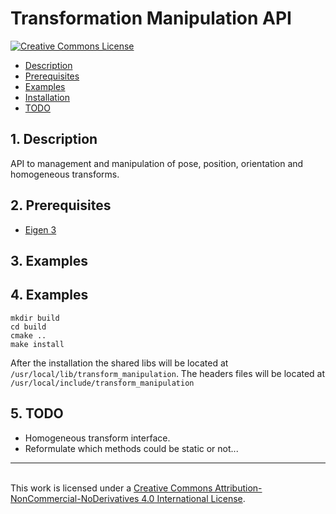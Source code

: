 # Transformation Manipulation API

<a rel="license" href="http://creativecommons.org/licenses/by-nc-nd/4.0/"><img alt="Creative Commons License" style="border-width:0" src="https://i.creativecommons.org/l/by-nc-nd/4.0/88x31.png" />

* [Description](#Description)
* [Prerequisites](#Prerequisites)
* [Examples](#Example)
* [Installation](#Installation)
* [TODO](#Todo)

## <a name="Description"></a>1. Description

API to management and manipulation of pose, position, orientation and homogeneous transforms.

## <a name="Prerequisites"></a>2. Prerequisites

* [Eigen 3](https://eigen.tuxfamily.org/dox/)

## <a name="Example"></a>3. Examples


## <a name="Installation"></a>4. Examples
```
mkdir build
cd build
cmake ..
make install
```

After the installation the shared libs will be located at ```/usr/local/lib/transform_manipulation```. The headers files will be located at ```/usr/local/include/transform_manipulation```

## <a name="TODO"></a>5. TODO
- Homogeneous transform interface.
- Reformulate which methods could be static or not...
-----------------------------------------------------------------------------------------------------------------------------------------------------------------------------------------------------
<br />This work is licensed under a <a rel="license" href="http://creativecommons.org/licenses/by-nc-nd/4.0/">Creative Commons Attribution-NonCommercial-NoDerivatives 4.0 International License</a>.
